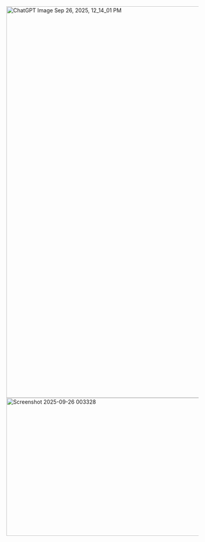 <img width="1536" height="1024" alt="ChatGPT Image Sep 26, 2025, 12_14_01 PM" src="https://github.com/user-attachments/assets/ae4950ff-2422-42ed-8cf0-178a326c1eba" />

<img width="720" height="361" alt="Screenshot 2025-09-26 003328" src="https://github.com/user-attachments/assets/23cb2778-0582-4682-ae34-a53dedeffe6b" />

